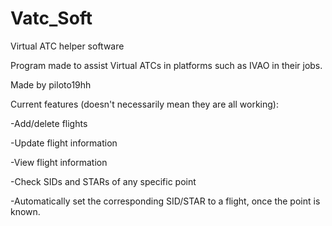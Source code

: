 # Vatc_Soft
Virtual ATC helper software

Program made to assist Virtual ATCs in platforms such as IVAO in their jobs.

Made by piloto19hh 



Current features (doesn't necessarily mean they are all working):

-Add/delete flights

-Update flight information

-View flight information

-Check SIDs and STARs of any specific point

-Automatically set the corresponding SID/STAR to a flight, once the point is known.
